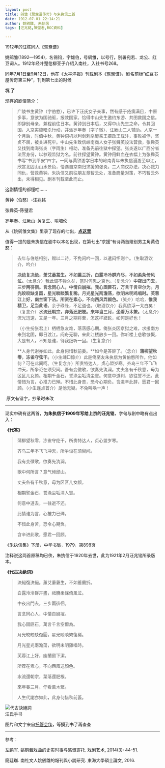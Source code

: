 ```yaml
---
layout: post
title: 鹓雏《鸳鸯谱传奇》与朱执信二首
date: 1912-07-01 22:14:21
author: 姚鹓雛, 朱執信
tags: [汪兆銘,陳璧君,ROC資料]

---
```

1912年的汪陈同人《鸳鸯谱》 

姚鹓雏(1892—1954)，名锡钧，字雄伯，号鹓雏，以号行，别署宛若、龙公、红豆词人。1912年经叶楚伧柳亚子介绍入南社，入社书号268。

同年7月1日至9月12日，他在《太平洋报》刊载剧本《鸳鸯谱》，剧名前标“红豆书屋传奇第三种”，刊到第七出的时候

**坑 了**

现存的剧情简介：

> 广陵书生黄钟（字伯憗），已许下汪氏女子亲事，然有感于疮痍满目，中原多事，意欲为国驰驱，报效国家。恰得中山先生邀约东游、共图救国之信。即辞别母亲，兼程前往日本。黄钟到日本后，又得中山先生之命，令其回国，入京实施暗杀行动，并派罗年奉（字子微）、汪厥山二人辅助。人京一个月后，时值中秋，黄钟伺机以利剑刺杀醇亲王摄政王载沣，事败被俘，坚贞不屈，被关进死牢。中山先生致信岭南商人女子张舜英设法营救，张舜英又找到南海张炎（字雨生）相助，准备先前往狱中探望。张炎遂以广西分省法官身份，以参观监狱为名。前往探望黄钟。黄钟用鲜血在衣幅上为张舜英书写“书到平安”四字。一同与黄钟游学日本的岭南青年朱执信漫游至申江，欣赏北固山山水景色，恰遇自京南归求援的张炎。二人商议办法，决心戮力同仇，营救黄钟。朱执信又前往朋友章智云处，准备商量对策，不巧智云外出，未得相见。剧本刊载至此而止。

这剧情懂的都懂哈……

黄钟（伯憗）-汪兆铭

张舜英-陈璧君

罗年奉、汪厥山-黄复生、喻培伦

从《姚鹓雏文集》里录了现存的七出，**[点这里](https://weibo.com/ttarticle/p/show?id=2309404465792337969416)**

值得一提的是朱执信在剧中以本名出现，在第七出“求援”有诗两首赠别男主角黄伯憗：

> 去年与伯憗相别，赠以二诗，不免闲吟一回，以遣闷怀则个。（生取酒饮介，吟介）
> 
> **决绝复决绝，萧艾蒌蒿生。不如薰兰折，白露冷冷群卉尽，不如柔条倚风泣。**（太息介）我此调不弹久矣，當时何思之哀也。（复念介）**中夜出门去，三步两徘徊。言念同心人，中情自崩摧。我心固匪石，万言千言空尔为。月光皎皎缺复圆，星光睒睒繁复稀。月光星光两澹荡，欲明未明鸡唱时。芙蓉江上好，幽兰窗下洁。所资在素心，不向西风弄颜色。**（笑介）哈哈，**惟我精卫，足当此语**。余子碌碌，不足道也。（取酒饮介）我真欲浮一太白矣！（复念介）**水流还朝宗，弃落还肥梗。来年当三月，坐看万木繁。**（太息介）流光迅速，又是一年。三月之期将至，怎这样蹉跎，如何是好也！
> 
> （小生扮张君上）栖栖急友难，落落感心期。俺张炎因京狱之难，求援南方来到北固，即日渡江。闷舟无聊，来此江楼散步一回。你听楼上悲歌慷慨，大是有人，不知是谁，待我细听一回。（生复念介）
> 
> **人身代谢亦如此，此身何惜秋前委。**如今是答辞了。（念介）**蒲柳望秋零，冻雀守弦干。**（小生竦□惊介）此是俺至友朱执信为黄伯憗所作，他如何？可在此间呵。（生复念介）所贵特达人，贞心盟岁寒。齐鸟三年不飞飞冲天，所争讵在须臾间。吾有变徵歌，欲奏先汍澜。丈夫各有千秋意，毋为区区儿女颜。相期千金石，誓涤尘垢清尘寰。何意中道判，欲往誓不还。此情惜为言，心推力已殚。不惜此身苦，恐今心期负。含进辛此辞，愿君一回顾。（小生连点首介）是他无疑。不免叫唤一声！

 原文有错字，抄录时未改

* * *

现实中确有这两首，**为朱执信于1909年写给上京的汪兆铭**，字句与剧中略有点出入：

**《代答》**

> 蒲柳望秋零，冻雀守纥干，所贵特达人，贞心盟岁寒。
> 
> 齐鸟三年不飞飞冲天，所争讵在须臾间。
> 
> 我有变徵歌，欲奏先汍澜。
> 
> 歌中何所言？意气倾邱山。
> 
> 丈夫各有千秋意，毋为区区儿女颜。
> 
> 相期譬金石，誓涤尘垢清人寰。
> 
> 何意中道去，一往逝不还。
> 
> 此情谁为言，心摧力已殚。
> 
> 不惜此身苦，恐令心期负。
> 
> 含辛进此歌，愿君一回顾。

《朱执信集》下册，中华书局，1979，第898页

注释说这两首原稿均已佚，朱执信于1920年去世，此为1921年2月汪兆铭所录版本。

**《代古决绝词》**

> 決絕復決絕。蕭艾萋萋生，不如蕙蘭折。
> 
> 白露泠泠群卉盡，祗賸柔條倚風泣。
> 
> 中夜出門去，三步兩徘徊。
> 
> 言念同心人，中情自崩摧。
> 
> 我心固匪石，萬言千言空爾為。
> 
> 月光皎皎缺復圓，星光睒睒繁復稀。
> 
> 月光星光兩澹蕩，欲明未明雞唱時。
> 
> 芙蓉江上好，幽蘭窗下潔。
> 
> 所葆在素心，不向西風送顏色。
> 
> 水流還朝宗，葉落還肥根。
> 
> 來年春三月，佇看萬木繁。
> 
> 人生代謝亦如此，此身何惜秋前萎。

![代古決絕詞](https://i.imgur.com/sH1xL8s.png)  
汪氏手书

图片和文字来自[托管会fb](https://www.facebook.com/wjwchina/)，等摸到书了再查查

* * *

参考：

左鹏军. 姚鹓雏戏曲的史实时事与感慨寄托. 戏剧艺术, 2014(3): 44-51.  

簡廷珈. 南社文人姚鵷雛的報刊與小說研究. 東海大學碩士論文, 2016.
